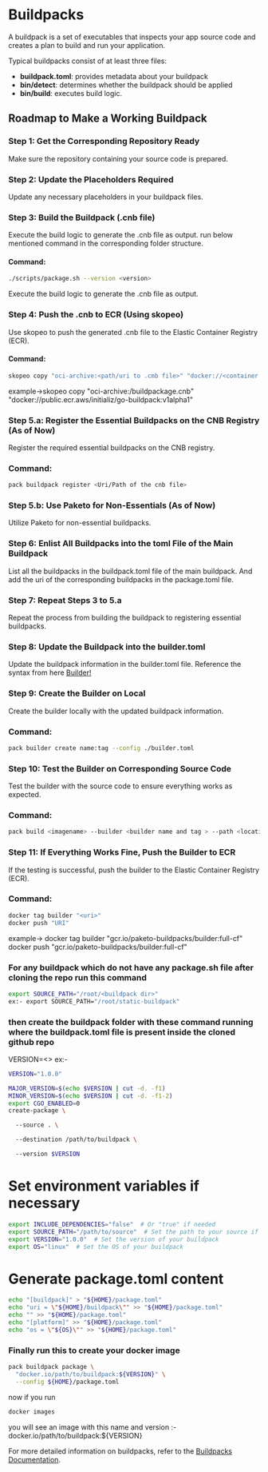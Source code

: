 # Buildpacks

A buildpack is a set of executables that inspects your app source code and creates a plan to build and run your application.

Typical buildpacks consist of at least three files:

- **buildpack.toml**: provides metadata about your buildpack
- **bin/detect**: determines whether the buildpack should be applied
- **bin/build**: executes build logic.

## Roadmap to Make a Working Buildpack

### Step 1: Get the Corresponding Repository Ready
Make sure the repository containing your source code is prepared.

### Step 2: Update the Placeholders Required
Update any necessary placeholders in your buildpack files.

### Step 3: Build the Buildpack (.cnb file)

Execute the build logic to generate the .cnb file as output.
run below mentioned command in the corresponding folder structure.
#### Command:
```bash
./scripts/package.sh --version <version>
```

Execute the build logic to generate the .cnb file as output.

### Step 4: Push the .cnb to ECR (Using skopeo)

Use skopeo to push the generated .cnb file to the Elastic Container Registry (ECR).

#### Command:
```bash
skopeo copy "oci-archive:<path/uri to .cmb file>" "docker://<container registry link>"
```
example->skopeo copy "oci-archive:/buildpackage.cnb" "docker://public.ecr.aws/initializ/go-buildpack:v1alpha1"


### Step 5.a: Register the Essential Buildpacks on the CNB Registry (As of Now)
Register the required essential buildpacks on the CNB registry.

### Command:
```bash
pack buildpack register <Uri/Path of the cnb file>
```
### Step 5.b: Use Paketo for Non-Essentials (As of Now)
Utilize Paketo for non-essential buildpacks.

### Step 6: Enlist All Buildpacks into the toml File of the Main Buildpack
List all the buildpacks in the buildpack.toml file of the main buildpack.
And add the uri of the corresponding buildpacks in the package.toml file.

### Step 7: Repeat Steps 3 to 5.a
Repeat the process from building the buildpack to registering essential buildpacks.

### Step 8: Update the Buildpack into the builder.toml
Update the buildpack information in the builder.toml file.
Reference the syntax from here [Builder!](https://github.com/initializ-buildpacks/full-builder/blob/main/builder.toml)

### Step 9: Create the Builder on Local
Create the builder locally with the updated buildpack information.
### Command:
```bash
pack builder create name:tag --config ./builder.toml
```
### Step 10: Test the Builder on Corresponding Source Code
Test the builder with the source code to ensure everything works as expected.
### Command:
```bash
pack build <imagename> --builder <builder name and tag > --path <location of source file>
```
### Step 11: If Everything Works Fine, Push the Builder to ECR
If the testing is successful, push the builder to the Elastic Container Registry (ECR).
### Command:
```bash
docker tag builder "<uri>"
docker push "URI"
```
example-> docker tag builder "gcr.io/paketo-buildpacks/builder:full-cf" 
          docker push "gcr.io/paketo-buildpacks/builder:full-cf"

### For any buildpack which do not have any package.sh file after cloning the repo run this command

```bash
export SOURCE_PATH="/root/<buildpack dir>"
ex:- export SOURCE_PATH="/root/static-buildpack"
```

### then create the buildpack folder with these command running where the buildpack.toml file is present inside the cloned github repo

VERSION=<>
ex:- 

```bash
VERSION="1.0.0"
```

```bash
MAJOR_VERSION=$(echo $VERSION | cut -d. -f1) 
MINOR_VERSION=$(echo $VERSION | cut -d. -f1-2)
export CGO_ENABLED=0
create-package \

  --source . \

  --destination /path/to/buildpack \

  --version $VERSION
```

# Set environment variables if necessary

```bash
export INCLUDE_DEPENDENCIES="false"  # Or "true" if needed
export SOURCE_PATH="/path/to/source"  # Set the path to your source if needed
export VERSION="1.0.0"  # Set the version of your buildpack
export OS="linux"  # Set the OS of your buildpack
```


# Generate package.toml content

```bash
echo "[buildpack]" > "${HOME}/package.toml"
echo "uri = \"${HOME}/buildpack\"" >> "${HOME}/package.toml"
echo "" >> "${HOME}/package.toml"
echo "[platform]" >> "${HOME}/package.toml"
echo "os = \"${OS}\"" >> "${HOME}/package.toml"
```

### Finally run this to create your docker image

```bash
pack buildpack package \
  "docker.io/path/to/buildpack:${VERSION}" \
  --config ${HOME}/package.toml
```


now if you run 

```bash
docker images
```
 
you will see an image with this name and version :- docker.io/path/to/buildpack:${VERSION}

For more detailed information on buildpacks, refer to the [Buildpacks Documentation](https://buildpacks.io/docs/).

